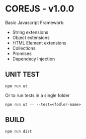 COREJS - v1.0.0
===============

Basic Javascript Framework: 

- String extensions
- Object extensions
- HTML Element extensions
- Collections
- Promises
- Dependecy Injection

UNIT TEST
---------
```
npm run ut
```

Or to run tests in a single folder
```
npm run ut -- --test=<fodler-name>
```

BUILD
-----
```
npm run dist
```